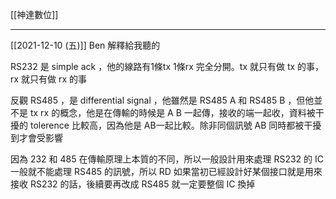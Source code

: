 [[神達數位]]

---


[[2021-12-10 (五)]]
Ben 解釋給我聽的

RS232 是 simple ack ，他的線路有1條tx 1條rx 完全分開。tx 就只有做 tx 的事，rx 就只有做 rx 的事

反觀 RS485 ，是 differential signal ，他雖然是 RS485 A 和 RS485 B ，但他並不是 tx rx 的概念，他是在傳輸的時候是 A B 一起傳，接收的端一起收，資料被干擾的 tolerence 比較高，因為他是 AB一起比較。除非同個訊號 AB 同時都被干擾到才會受影響

因為 232 和 485 在傳輸原理上本質的不同，所以一般設計用來處理 RS232 的 IC 一般就不能處理 RS485 的訊號，所以 RD 如果當初已經設計好某個接口就是用來接收 RS232 的話，後續要再改成 RS485 就一定要整個 IC 換掉

